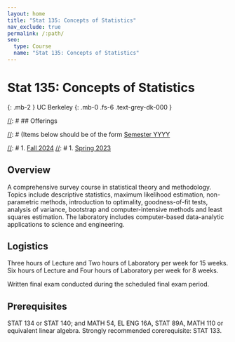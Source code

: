 ```yaml
---
layout: home
title: "Stat 135: Concepts of Statistics"
nav_exclude: true
permalink: /:path/
seo:
  type: Course
  name: "Stat 135: Concepts of Statistics"
---
```


# Stat 135: Concepts of Statistics
{: .mb-2 }
UC Berkeley
{: .mb-0 .fs-6 .text-grey-dk-000 }


[//]: # ## Offerings

[//]: # (Items below should be of the form [Semester YYYY](semester-year)

[//]: # (Notably the paths should not have leading slashes in real sites.)

[//]: # 1. [Fall 2024](/fall-2024)
[//]: # 1. [Spring 2023](/spring-2023)

## Overview

A comprehensive survey course in statistical theory and methodology. Topics include descriptive statistics, maximum likelihood estimation, non-parametric methods, introduction to optimality, goodness-of-fit tests, analysis of variance, bootstrap and computer-intensive methods and least squares estimation. The laboratory includes computer-based data-analytic applications to science and engineering. 

## Logistics

Three hours of Lecture and  Two hours of Laboratory per week for 15 weeks.  Six hours of Lecture and  Four hours of Laboratory per week for 8 weeks.

Written final exam conducted during the scheduled final exam period.

## Prerequisites

STAT 134 or STAT 140; and MATH 54, EL ENG 16A, STAT 89A, MATH 110 or equivalent linear algebra. Strongly recommended corerequisite: STAT 133.
